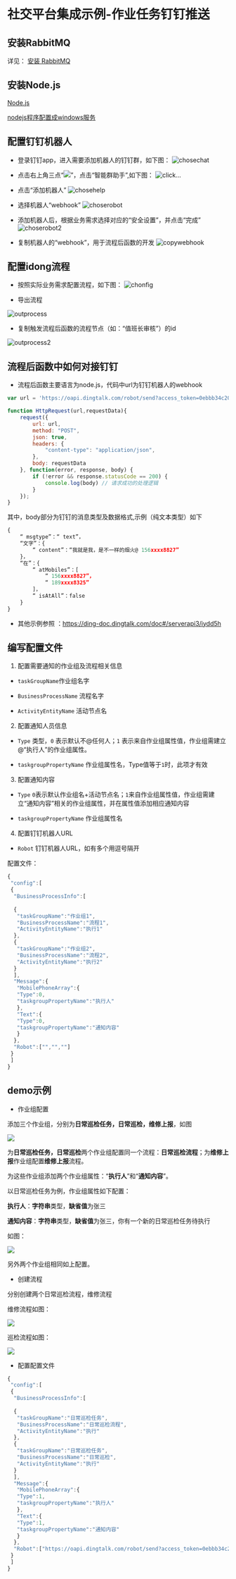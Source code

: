 # 社交平台集成示例-作业任务钉钉推送

## 安装RabbitMQ

详见：
[安装 RabbitMQ](安装/安装RabbitMQ.md)

## 安装Node.js

[Node.js](https://nodejs.org/zh-cn/download/)

[nodejs程序配置成windows服务](系统扩展指南/nodejs程序配置成windows服务.md)

## 配置钉钉机器人
* 登录钉钉app，进入需要添加机器人的钉钉群，如下图：
![chosechat](./images/钉钉对接1.jpg)

* 点击右上角三点“![](./images/钉钉对接0.png)”，点击“智能群助手”,如下图：
![click...](./images/钉钉对接2.jpg)

* 点击“添加机器人”
![chosehelp](./images/钉钉对接3.jpg)

* 选择机器人“webhook”
![choserobot](./images/钉钉对接4.jpg)

* 添加机器人后，根据业务需求选择对应的“安全设置”，并点击“完成”
![choserobot2](./images/钉钉对接5.jpg)

* 复制机器人的“webhook”，用于流程后函数的开发
![copywebhook](./images/钉钉对接6.jpg)

## 配置idong流程

* 按照实际业务需求配置流程，如下图：
![chonfig](./images/钉钉对接7.jpg)

* 导出流程

![outprocess](./images/钉钉对接8.jpg)

* 复制触发流程后函数的流程节点（如：“值班长审核”）的id

![outprocess2](./images/钉钉对接9.jpg)

## 流程后函数中如何对接钉钉

* 流程后函数主要语言为node.js，代码中url为钉钉机器人的webhook

```js
var url = 'https://oapi.dingtalk.com/robot/send?access_token=0ebbb34c209255bb2010f6dafc900dd3d43ee23884c92dd8b9e16ca230a11442';

function HttpRequest(url,requestData){
    request({
        url: url,
        method: "POST",
        json: true,
        headers: {
            "content-type": "application/json",
        },
        body: requestData
    }, function(error, response, body) {
        if (!error && response.statusCode == 200) {
            console.log(body) // 请求成功的处理逻辑
        }
    });
}
```

其中，body部分为钉钉的消息类型及数据格式,示例（纯文本类型）如下

```js
{
    “ msgtype”：“ text”， 
    “文字”：{
        “ content”：“我就是我，是不一样的烟火@ 156xxxx8827”
    }， 
    “在”：{
        “ atMobiles”：[
            “ 156xxxx8827”， 
            “ 189xxxx8325”
        ]， 
        “ isAtAll”：false
    }
}
```
* 其他示例参照                ：https://ding-doc.dingtalk.com/doc#/serverapi3/iydd5h



## 编写配置文件

1. 配置需要通知的作业组及流程相关信息
* `taskGroupName`作业组名字

* `BusinessProcessName` 流程名字

* `ActivityEntityName` 活动节点名

2. 配置通知人员信息

* `Type` 类型，`0` 表示默认不@任何人；`1` 表示来自作业组属性值，作业组需建立@“执行人”的作业组属性。

* `taskgroupPropertyName` 作业组属性名，Type值等于`1`时，此项才有效

3. 配置通知内容

* `Type`  `0`表示默认作业组名+活动节点名；`1`来自作业组属性值，作业组需建立“通知内容”相关的作业组属性，并在属性值添加相应通知内容

* `taskgroupPropertyName` 作业组属性名

4. 配置钉钉机器人URL

* `Robot` 钉钉机器人URL，如有多个用逗号隔开

配置文件：
```js
{
 "config":[
 {
  "BusinessProcessInfo":[
 
  {
   "taskGroupName":"作业组1",
   "BusinessProcessName":"流程1",
   "ActivityEntityName":"执行1"
  },
  {
   "taskGroupName":"作业组2",
   "BusinessProcessName":"流程2",
   "ActivityEntityName":"执行2"
  }
  ],
  "Message":{
   "MobilePhoneArray":{
   "Type":0,
   "taskgroupPropertyName":"执行人"
   },
   "Text":{
   "Type":0,
   "taskgroupPropertyName":"通知内容"
   }
  },
  "Robot":["","",""]
 }
 ]
}
```
## demo示例

* 作业组配置

添加三个作业组，分别为**日常巡检任务，日常巡检，维修上报**，如图

![](./images/作业组.png)

为**日常巡检任务，日常巡检**两个作业组配置同一个流程：**日常巡检流程**；为**维修上报**作业组配置**维修上报**流程。

为这些作业组添加两个作业组属性：“**执行人**”和“**通知内容**”。

以日常巡检任务为例，作业组属性如下配置：

**执行人**：**字符串**类型，**缺省值**为张三

**通知内容**：**字符串**类型，**缺省值**为张三，你有一个新的日常巡检任务待执行

如图：

![](./images/作业组属性配置.png)

另外两个作业组相同如上配置。

* 创建流程

分别创建两个日常巡检流程，维修流程

维修流程如图：

![](./images/维修流程.png)

巡检流程如图：

![](./images/流程1.png)

* 配置配置文件
```js
{
 "config":[
 {
  "BusinessProcessInfo":[
 
  {
   "taskGroupName":"日常巡检任务",
   "BusinessProcessName":"日常巡检流程",
   "ActivityEntityName":"执行"
  },
  {
   "taskGroupName":"日常巡检任务",
   "BusinessProcessName":"日常巡检",
   "ActivityEntityName":"执行"
  }
  ],
  "Message":{
   "MobilePhoneArray":{
   "Type":1,
   "taskgroupPropertyName":"执行人"
   },
   "Text":{
   "Type":1,
   "taskgroupPropertyName":"通知内容"
   }
  },
  "Robot":["https://oapi.dingtalk.com/robot/send?access_token=0ebbb34c209255bb2010f6dafc900dd3d43ee23884c92dd8b9e16ca230a11442"]
 }
 ]
}
```